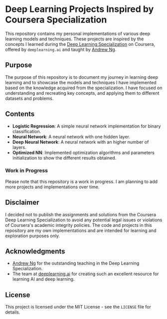 # Deep Learning Projects Inspired by Coursera Specialization

This repository contains my personal implementations of various deep learning models and techniques. These projects are inspired by the concepts I learned during the [Deep Learning Specialization](https://www.coursera.org/specializations/deep-learning) on Coursera, offered by `deeplearning.ai` and taught by [Andrew Ng](http://www.andrewng.org/).

## Purpose

The purpose of this repository is to document my journey in learning deep learning and to showcase the models and techniques I have implemented based on the knowledge acquired from the specialization. I have focused on understanding and recreating key concepts, and applying them to different datasets and problems.

## Contents
- **Logistic Regression**: A simple neural network implementation for binary classification.
- **Neural Network**: A neural network with one hidden layer.
- **Deep Neural Network**: A neural network with an higher number of layers.
- **Optimized NN**: Implemented optimization algorithms and parameters initialization to show the different results obtained.

### Work in Progress

Please note that this repository is a work in progress. I am planning to add more projects and implementations over time.

## Disclaimer

I decided not to publish the assignments and solutions from the Coursera Deep Learning Specialization to avoid any potential legal issues or violations of Coursera's academic integrity policies. The code and projects in this repository are my own implementations and are intended for learning and exploration purposes only.

## Acknowledgments

- [Andrew Ng](http://www.andrewng.org/) for the outstanding teaching in the Deep Learning Specialization.
- The team at [deeplearning.ai](https://www.deeplearning.ai/) for creating such an excellent resource for learning AI and deep learning.

## License

This project is licensed under the MIT License - see the `LICENSE` file for details.
